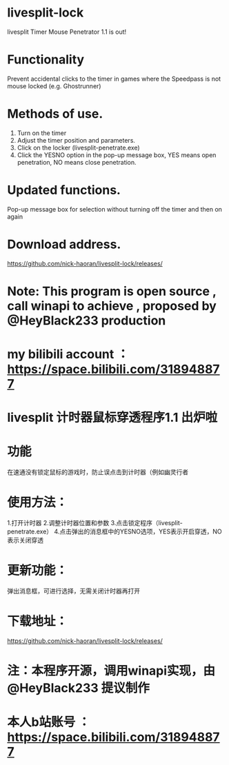 # livesplit-lock
livesplit Timer Mouse Penetrator 1.1 is out!
# Functionality
Prevent accidental clicks to the timer in games where the Speedpass is not mouse locked (e.g. Ghostrunner)
# Methods of use.
1. Turn on the timer
2. Adjust the timer position and parameters.
3. Click on the locker (livesplit-penetrate.exe)
4. Click the YESNO option in the pop-up message box, YES means open penetration, NO means close penetration.
# Updated functions.
Pop-up message box for selection without turning off the timer and then on again
# Download address.
https://github.com/nick-haoran/livesplit-lock/releases/
# Note: This program is open source , call winapi to achieve , proposed by @HeyBlack233 production 
# my bilibili account ：https://space.bilibili.com/318948877




# livesplit 计时器鼠标穿透程序1.1 出炉啦
# 功能
在速通没有锁定鼠标的游戏时，防止误点击到计时器（例如幽灵行者
# 使用方法：
1.打开计时器
2.调整计时器位置和参数
3.点击锁定程序（livesplit-penetrate.exe）
4.点击弹出的消息框中的YESNO选项，YES表示开启穿透，NO表示关闭穿透
# 更新功能：
弹出消息框，可进行选择，无需关闭计时器再打开
# 下载地址：
https://github.com/nick-haoran/livesplit-lock/releases/
# 注：本程序开源，调用winapi实现，由@HeyBlack233 提议制作 
# 本人b站账号 ：https://space.bilibili.com/318948877
